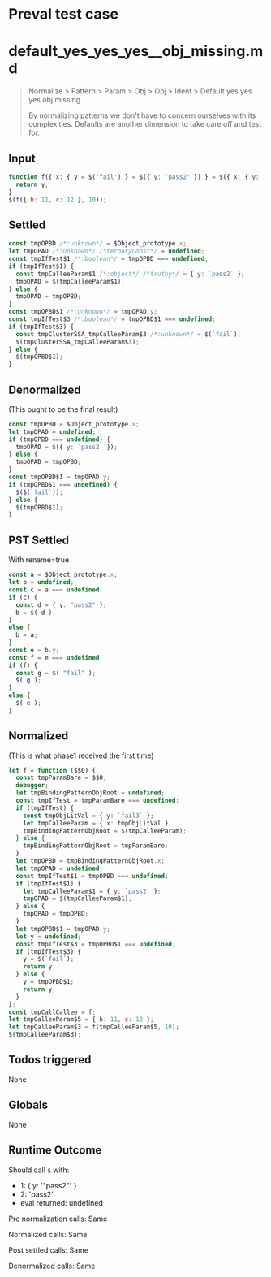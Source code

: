 # Preval test case

# default_yes_yes_yes__obj_missing.md

> Normalize > Pattern > Param > Obj > Obj > Ident > Default yes yes yes  obj missing
>
> By normalizing patterns we don't have to concern ourselves with its complexities. Defaults are another dimension to take care off and test for.

## Input

`````js filename=intro
function f({ x: { y = $('fail') } = $({ y: 'pass2' }) } = $({ x: { y: 'fail3' } })) {
  return y;
}
$(f({ b: 11, c: 12 }, 10));
`````


## Settled


`````js filename=intro
const tmpOPBD /*:unknown*/ = $Object_prototype.x;
let tmpOPAD /*:unknown*/ /*ternaryConst*/ = undefined;
const tmpIfTest$1 /*:boolean*/ = tmpOPBD === undefined;
if (tmpIfTest$1) {
  const tmpCalleeParam$1 /*:object*/ /*truthy*/ = { y: `pass2` };
  tmpOPAD = $(tmpCalleeParam$1);
} else {
  tmpOPAD = tmpOPBD;
}
const tmpOPBD$1 /*:unknown*/ = tmpOPAD.y;
const tmpIfTest$3 /*:boolean*/ = tmpOPBD$1 === undefined;
if (tmpIfTest$3) {
  const tmpClusterSSA_tmpCalleeParam$3 /*:unknown*/ = $(`fail`);
  $(tmpClusterSSA_tmpCalleeParam$3);
} else {
  $(tmpOPBD$1);
}
`````


## Denormalized
(This ought to be the final result)

`````js filename=intro
const tmpOPBD = $Object_prototype.x;
let tmpOPAD = undefined;
if (tmpOPBD === undefined) {
  tmpOPAD = $({ y: `pass2` });
} else {
  tmpOPAD = tmpOPBD;
}
const tmpOPBD$1 = tmpOPAD.y;
if (tmpOPBD$1 === undefined) {
  $($(`fail`));
} else {
  $(tmpOPBD$1);
}
`````


## PST Settled
With rename=true

`````js filename=intro
const a = $Object_prototype.x;
let b = undefined;
const c = a === undefined;
if (c) {
  const d = { y: "pass2" };
  b = $( d );
}
else {
  b = a;
}
const e = b.y;
const f = e === undefined;
if (f) {
  const g = $( "fail" );
  $( g );
}
else {
  $( e );
}
`````


## Normalized
(This is what phase1 received the first time)

`````js filename=intro
let f = function ($$0) {
  const tmpParamBare = $$0;
  debugger;
  let tmpBindingPatternObjRoot = undefined;
  const tmpIfTest = tmpParamBare === undefined;
  if (tmpIfTest) {
    const tmpObjLitVal = { y: `fail3` };
    let tmpCalleeParam = { x: tmpObjLitVal };
    tmpBindingPatternObjRoot = $(tmpCalleeParam);
  } else {
    tmpBindingPatternObjRoot = tmpParamBare;
  }
  let tmpOPBD = tmpBindingPatternObjRoot.x;
  let tmpOPAD = undefined;
  const tmpIfTest$1 = tmpOPBD === undefined;
  if (tmpIfTest$1) {
    let tmpCalleeParam$1 = { y: `pass2` };
    tmpOPAD = $(tmpCalleeParam$1);
  } else {
    tmpOPAD = tmpOPBD;
  }
  let tmpOPBD$1 = tmpOPAD.y;
  let y = undefined;
  const tmpIfTest$3 = tmpOPBD$1 === undefined;
  if (tmpIfTest$3) {
    y = $(`fail`);
    return y;
  } else {
    y = tmpOPBD$1;
    return y;
  }
};
const tmpCallCallee = f;
let tmpCalleeParam$5 = { b: 11, c: 12 };
let tmpCalleeParam$3 = f(tmpCalleeParam$5, 10);
$(tmpCalleeParam$3);
`````


## Todos triggered


None


## Globals


None


## Runtime Outcome


Should call `$` with:
 - 1: { y: '"pass2"' }
 - 2: 'pass2'
 - eval returned: undefined

Pre normalization calls: Same

Normalized calls: Same

Post settled calls: Same

Denormalized calls: Same

